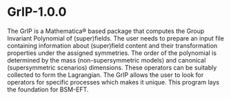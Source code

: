 # GrIP-1.0.0

The GrIP is a Mathematica® based package that computes the Group Invariant Polynomial of (super)fields. The user needs to prepare an input file containing information about (super)field content and their transformation properties under the assigned symmetries. The order of the polynomial is determined by the mass (non-supersymmetric models) and canonical (supersymmetric scenarios) dimensions. These operators can be suitably collected to form the Lagrangian. The GrIP allows the user to look for operators for specific processes which makes it unique. This program lays the foundation for BSM-EFT.
